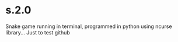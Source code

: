 s.2.0
=====
Snake game running in terminal, programmed in python using ncurse library... Just to test github
